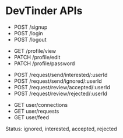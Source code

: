# DevTinder APIs

<!-- authRouter -->
- POST /signup
- POST /login
- POST /logout

<!-- profileRouter -->
- GET /profile/view
- PATCH /profile/edit
- PATCH /profile/password

<!-- connectionRequestRouter -->
- POST /request/send/interested/:userId
- POST /request/send/ignored/:userId
- POST /request/review/accepted/:userId
- POST /request/review/rejected/:userId

<!-- userRouter -->
- GET user/connections
- GET user/requests
- GET user/feed

Status: ignored, interested, accepted, rejected